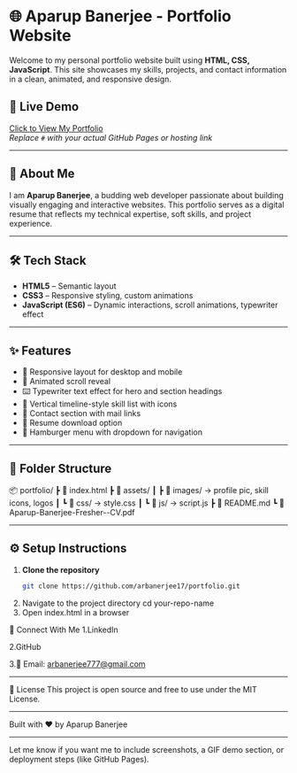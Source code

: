 # 🌐 Aparup Banerjee - Portfolio Website

Welcome to my personal portfolio website built using **HTML, CSS, JavaScript**. This site showcases my skills, projects, and contact information in a clean, animated, and responsive design.

## 🚀 Live Demo
[Click to View My Portfolio](https://portfolio-rho-khaki-29.vercel.app/)  
_Replace `#` with your actual GitHub Pages or hosting link_

---

## 🧠 About Me

I am **Aparup Banerjee**, a budding web developer passionate about building visually engaging and interactive websites. This portfolio serves as a digital resume that reflects my technical expertise, soft skills, and project experience.

---

## 🛠️ Tech Stack

- **HTML5** – Semantic layout
- **CSS3** – Responsive styling, custom animations
- **JavaScript (ES6)** – Dynamic interactions, scroll animations, typewriter effect

---

## ✨ Features

- 🔷 Responsive layout for desktop and mobile
- 🎯 Animated scroll reveal
- ⌨️ Typewriter text effect for hero and section headings
- 🔘 Vertical timeline-style skill list with icons
- 📩 Contact section with mail links
- 📎 Resume download option
- 🍔 Hamburger menu with dropdown for navigation

---

## 📁 Folder Structure
📦 portfolio/
┣ 📜 index.html
┣ 📂 assets/
┃ ┣ 📁 images/ → profile pic, skill icons, logos
┃ ┗ 📁 css/ → style.css
┃ ┗ 📁 js/ → script.js
┣ 📄 README.md
┗ 📄 Aparup-Banerjee-Fresher--CV.pdf


---

## ⚙️ Setup Instructions

1. **Clone the repository**
   ```bash
   git clone https://github.com/arbanerjee17/portfolio.git 
2. Navigate to the project directory
   cd your-repo-name
3. Open index.html in a browser

🔗 Connect With Me
1.LinkedIn

2.GitHub

3.📧 Email: arbanerjee777@gmail.com

------

📃 License
This project is open source and free to use under the MIT License.

----
Built with ❤️ by Aparup Banerjee


---

Let me know if you want me to include screenshots, a GIF demo section, or deployment steps (like GitHub Pages).

